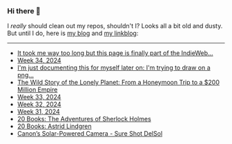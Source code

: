 ### Hi there 👋

I _really_ should clean out my repos, shouldn't I? Looks all a bit old and dusty. But until I do, here is [my blog](https://lostfocus.de/) and [my linkblog](https://dominikschwind.com/links):

--- 

<!-- POST-LIST:START -->
- [It took me way too long but this page is finally part of the IndieWeb…](https://lostfocus.de/2024/08/27/233245/)
- [Week 34, 2024](https://lostfocus.de/2024/08/25/week-34-2024/)
- [I&#39;m just documenting this for myself later on: I&#39;m trying to draw on a png…](https://lostfocus.de/2024/08/24/233231/)
- [The Wild Story of the Lonely Planet: From a Honeymoon Trip to a $200 Million Empire](https://www.youtube.com/watch?v=we19S7tJoSE)
- [Week 33, 2024](https://lostfocus.de/2024/08/20/week-33-2024/)
- [Week 32, 2024](https://lostfocus.de/2024/08/12/week-32-2024/)
- [Week 31, 2024](https://lostfocus.de/2024/08/06/week-31-2024/)
- [20 Books: The Adventures of Sherlock Holmes](https://lostfocus.de/2024/08/02/20-books-the-adventures-of-sherlock-holmes/)
- [20 Books: Astrid Lindgren](https://lostfocus.de/2024/08/01/20-books-astrid-lindgren/)
- [Canon’s Solar-Powered Camera - Sure Shot DelSol](https://www.youtube.com/watch?v=MDcpKXHjd2Q)
<!-- POST-LIST:END -->

<!--
**lostfocus/lostfocus** is a ✨ _special_ ✨ repository because its `README.md` (this file) appears on your GitHub profile.

Here are some ideas to get you started:

- 🔭 I’m currently working on ...
- 🌱 I’m currently learning ...
- 👯 I’m looking to collaborate on ...
- 🤔 I’m looking for help with ...
- 💬 Ask me about ...
- 📫 How to reach me: ...
- 😄 Pronouns: ...
- ⚡ Fun fact: ...
-->
